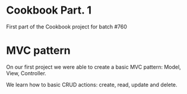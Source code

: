 # Cookbook Part. 1
First part of the Cookbook project for batch #760

# MVC pattern

On our first project we were able to create a basic MVC pattern: Model, View, Controller. 

We learn how to basic CRUD actions: create, read, update and delete.

